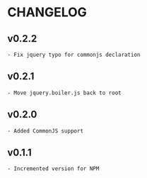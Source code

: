 # CHANGELOG

## v0.2.2

    - Fix jquery typo for commonjs declaration

## v0.2.1

    - Move jquery.boiler.js back to root

## v0.2.0

    - Added CommonJS support

## v0.1.1

    - Incremented version for NPM
